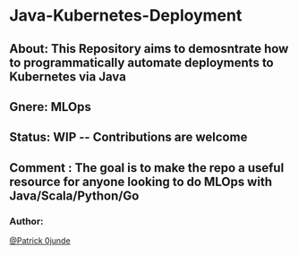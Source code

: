 # Java-Kubernetes-Deployment

## About:  This Repository aims to demosntrate how to programmatically automate deployments to Kubernetes via Java 

## Gnere: MLOps

## Status: WIP -- Contributions are welcome 

## Comment : The goal is to make the repo a useful resource for anyone looking to do MLOps with Java/Scala/Python/Go

### Author:
[@Patrick 0junde]("https://twitter.com/patrickojunde")
